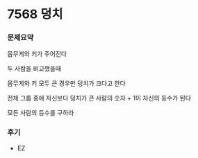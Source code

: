 # 7568 덩치

### 문제요약

몸무게와 키가 주어진다

두 사람을 비교했을때 

몸무게와 키 모두 큰 경우만 덩치가 크다고 한다

전체 그룹 중에 자신보다 덩치가 큰 사람의 숫자 + 1이 자신의 등수가 된다

모든 사람의 등수를 구하라



### 후기

- EZ

  






